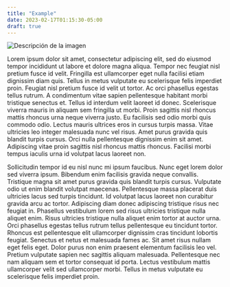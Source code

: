 ```yaml
---
title: "Example"
date: 2023-02-17T01:15:30-05:00
draft: true
---
```


![Descripción de la imagen](/images/image2.jpg)

Lorem ipsum dolor sit amet, consectetur adipiscing elit, sed do eiusmod tempor incididunt ut labore et dolore magna aliqua. Tempor nec feugiat nisl pretium fusce id velit. Fringilla est ullamcorper eget nulla facilisi etiam dignissim diam quis. Tellus in metus vulputate eu scelerisque felis imperdiet proin. Feugiat nisl pretium fusce id velit ut tortor. Ac orci phasellus egestas tellus rutrum. A condimentum vitae sapien pellentesque habitant morbi tristique senectus et. Tellus id interdum velit laoreet id donec. Scelerisque viverra mauris in aliquam sem fringilla ut morbi. Proin sagittis nisl rhoncus mattis rhoncus urna neque viverra justo. Eu facilisis sed odio morbi quis commodo odio. Lectus mauris ultrices eros in cursus turpis massa. Vitae ultricies leo integer malesuada nunc vel risus. Amet purus gravida quis blandit turpis cursus. Orci nulla pellentesque dignissim enim sit amet. Adipiscing vitae proin sagittis nisl rhoncus mattis rhoncus. Facilisi morbi tempus iaculis urna id volutpat lacus laoreet non.

Sollicitudin tempor id eu nisl nunc mi ipsum faucibus. Nunc eget lorem dolor sed viverra ipsum. Bibendum enim facilisis gravida neque convallis. Tristique magna sit amet purus gravida quis blandit turpis cursus. Vulputate odio ut enim blandit volutpat maecenas. Pellentesque massa placerat duis ultricies lacus sed turpis tincidunt. Id volutpat lacus laoreet non curabitur gravida arcu ac tortor. Adipiscing diam donec adipiscing tristique risus nec feugiat in. Phasellus vestibulum lorem sed risus ultricies tristique nulla aliquet enim. Risus ultricies tristique nulla aliquet enim tortor at auctor urna. Orci phasellus egestas tellus rutrum tellus pellentesque eu tincidunt tortor. Rhoncus est pellentesque elit ullamcorper dignissim cras tincidunt lobortis feugiat. Senectus et netus et malesuada fames ac. Sit amet risus nullam eget felis eget. Dolor purus non enim praesent elementum facilisis leo vel. Pretium vulputate sapien nec sagittis aliquam malesuada. Pellentesque nec nam aliquam sem et tortor consequat id porta. Lectus vestibulum mattis ullamcorper velit sed ullamcorper morbi. Tellus in metus vulputate eu scelerisque felis imperdiet proin.